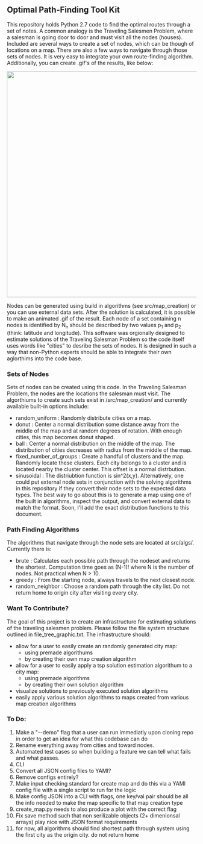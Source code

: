 ## Optimal Path-Finding Tool Kit
This repository holds Python 2.7 code to find the optimal routes through a set of notes.  A common analogy is the Traveling Salesmen Problem, where a salesman is going door to door and must visit all the nodes (houses). Included are several ways to create a set of nodes, which can be though of locations on a map.  There are also a few ways to navigate through those sets of nodes.  It is very easy to integrate your own route-finding algorithm.  Additionally, you can create .gif's of the results, like below:
<p align="center">
  <img width="800" height="600" src="https://github.com/astronomerhunter/pathfinding/blob/master/data/sample_maps_and_solutions/MID34287/solutions/SID02096/movie/animated_solution.gif?raw=true">
</p>

Nodes can be generated using build in algorithms (see src/map_creation) or you can use external data sets.  After the solution is calculated, it is possible to make an animated .gif of the result.  Each node of a set containing n nodes is identified by N<sub>n</sub> should be described by two values p<sub>1</sub> and p<sub>2</sub> (think: latitude and longitude).  This software was orgionally designed to estimate solutions of the Traveling Salesman Problem so the code itself uses words like "cities" to desribe the sets of nodes. It is designed in such a way that non-Python experts should be able to integrate their own aglorthims into the code base.  


### Sets of Nodes
Sets of nodes can be created using this code.  In the Traveling Salesman Problem, the nodes are the locations the salesman must visit.  The algorthiums to create such sets exist in /src/map_creation/ and currently available built-in options include:
  - random_uniform : Randomly distribute cities on a map.
  - donut : Center a normal distribution some distance away from the middle of the map and at random degrees of rotation.  With enough cities, this map becomes donut shaped.
  - ball : Center a normal distribution on the middle of the map.  The distribution of cities decreases with radius from the middle of the map.
  - fixed_number_of_groups : Create a handful of clusters and the map.  Randomly locate these clusters.  Each city belongs to a cluster and is located nearby the cluster center.  This offset is a normal distrbution.
  - sinusoidal : The distriubtion function is sin^2(x,y).
Alternatively, one could put external node sets in conjunction with the solving algorithms in this repository if they convert their node sets to the expected data types.  The best way to go about this is to generate a map using one of the built in algorithms, inspect the output, and convert external data to match the format.
Soon, I'll add the exact distribution functions to this document.

### Path Finding Algorithms
The algorithms that navigate through the node sets are located at src/algs/.  Currently there is:
  - brute : Calculates each possible path through the nodeset and returns the shortest.  Computation time goes as (N-1)! where N is the number of nodes.  Not practical when N > 10.
  - greedy : From the starting node, always travels to the next closest node.
  - random_neighbor : Choose a random path through the city list. Do not return home to origin city after visiting every city.

### Want To Contribute?
The goal of this project is to create an infrastructure for estimating solutions of the traveling salesmen problem.  Please follow the file system structure outlined in file_tree_graphic.txt. The infrastructure should:
  - allow for a user to easily create an randomly generated city map:
    - using premade algorithums
    - by creating their own map creation algorithm
  - allow for a user to easily apply a tsp solution estimation algorithum to a city map:
    - using premade algorithms
    - by creating their own solution algorithm
  - visualize solutions to previously executed solution algorithms
  - easily apply various solution algorithms to maps created from various map creation algorithms
  
  
  ### To Do:
  1.  Make a "--demo" flag that a user can run immediatly upon cloning repo in order to get an idea for what this codebase can do
  1.  Rename everything away from cities and toward nodes.
1.  Automated test cases so when building a feature we can tell what fails and what passes.
1.  CLI
1.  Convert all JSON config files to YAMl?
1.  Remove configs entirely?
1.  Make input checking standard for create map and do this via a YAMl config file with a single script to run for the logic
1.  Make config JSON into a CLI with flags, one key/val pair should be all the info needed to make the map specific to that map creation type
1.  create_map.py needs to also produce a plot with the correct flag
1.  Fix save method such that non serilizable objects (2+ dimenionsal arrays) play nice with JSON format requirements
1.  for now, all algorithms should find shortest path through system using the first city as the origin city. do not return home